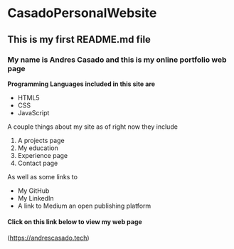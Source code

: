 # CasadoPersonalWebsite
## This is my first **README.md** file

### My name is Andres Casado and this is my online portfolio web page


**Programming Languages included in this site are**
* HTML5
* CSS
* JavaScript

A couple things about my site as of right now they include
1. A projects page
2. My education
3. Experience page
4. Contact page



As well as some links to
* My GitHub
* My LinkedIn
* A link to Medium an open publishing platform


#### Click on this link below to view my web page
(https://andrescasado.tech)
